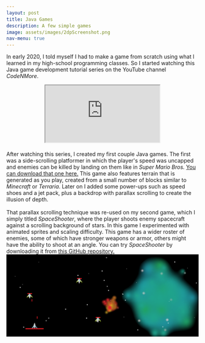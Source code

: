 ```yaml
---
layout: post
title: Java Games
description: A few simple games
image: assets/images/2dpScreenshot.png
nav-menu: true
---
```

In early 2020, I told myself I had to make a game from scratch using what I learned in my high-school programming classes. So I started watching this Java game development tutorial series on the YouTube channel <i>CodeNMore</i>.
<center><div class="container"><iframe class="responsive-iframe" src="https://www.youtube.com/embed/videoseries?list=PLah6faXAgguMnTBs3JnEJY0shAc18XYQZ"></iframe></div></center>
<br>
After watching this series, I created my first couple Java games. The first was a side-scrolling platformer in which the player's speed was uncapped and enemies can be killed by landing on them like in <i>Super Mario Bros.</i> <a href="https://github.com/dbwrush/2DPlatformer/releases">You can download that one here.</a> This game also features terrain that is generated as you play, created from a small number of blocks similar to <i>Minecraft</i> or <i>Terraria</i>. Later on I added some power-ups such as speed shoes and a jet pack, plus a backdrop with parallax scrolling to create the illusion of depth.
<br><br>
That parallax scrolling technique was re-used on my second game, which I simply titled <i>SpaceShooter</i>, where the player shoots enemy spacecraft against a scrolling background of stars. In this game I experimented with animated sprites and scaling difficulty. This game has a wider roster of enemies, some of which have stronger weapons or armor, others might have the ability to shoot at an angle. You can try <i>SpaceShooter</i> by downloading it from <a href="https://github.com/dbwrush/SpaceShooter/releases">this GitHub repository.</a>
<br>
<center><img src="assets/images/ssScreenshot2.png"></center>
